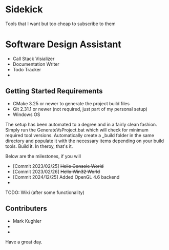 # Sidekick
Tools that I want but too cheap to subscribe to them
<h1>Software Design Assistant</h1>
<ul>
   <li>Call Stack Visializer</li>
   <li>Documentation Writer</li>
   <li>Todo Tracker</li>
   <li></li>
</ul>


<h2>Getting Started Requirements</h2>
<ul>
  <li>CMake 3.25 or newer to generate the project build files</li>
  <li>Git 2.31.1 or newer (not required, just part of my personal setup)
  <li>Windows OS</li>
</ul>

The setup has been automated to a degree and in a fairly clean fashion.
Simply run the GenerateVsProject.bat which will check for minimum required tool versions.
Automatically create a _build folder in the same directory and populate it with the necessary items depending on your build tools. 
Build it. In theroy, that's it.

Below are the milestones, if you will
<ul>
  <li>[Commit 2023/02/25] <strike>Hello Console World</strike></li>
  <li>[Commit 2023/02/26] <strike>Hello Win32 World</strike></li>
  <li>[Commit 2024/12/25] Added OpenGL 4.6 backend</li>
  <li></li>
</ul>


TODO: Wiki (after some functionality)

<h2>Contributers</h2>
<ul>
  <li>Mark Kughler</li>
  <li></li>
  <li></li>
</ul>

Have a great day.
